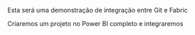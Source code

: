 Esta será uma demonstração de integração entre Git e Fabric

Criaremos um projeto no Power BI completo e integraremos